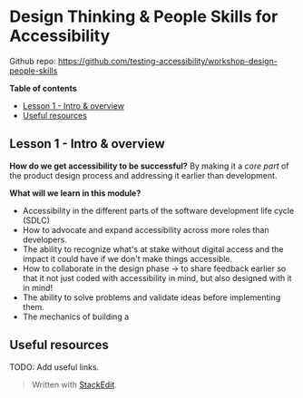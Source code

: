 # Design Thinking & People Skills for Accessibility

Github repo: https://github.com/testing-accessibility/workshop-design-people-skills

**Table of contents**
- [Lesson 1 - Intro & overview](#lesson-1---intro--overview)
- [Useful resources](#useful-resources)

## Lesson 1 - Intro & overview

**How do we get accessibility to be successful?**
By making it a _core part_ of the product design process and addressing it earlier than development.

**What will we learn in this module?**
- Accessibility in the different parts of the software development life cycle (SDLC)
- How to advocate and expand accessibility across more roles than developers.
- The ability to recognize what's at stake without digital access and the impact it could have if we don't make things accessible.
- How to collaborate in the design phase → to share feedback earlier so that it not just coded with accessibility in mind, but also designed with it in mind!
- The ability to solve problems and validate ideas before implementing them.
- The mechanics of building a

## Useful resources
TODO: Add useful links.

> Written with [StackEdit](https://stackedit.io/).
<!--stackedit_data:
eyJoaXN0b3J5IjpbLTE5MDk3ODExODEsLTE5MjU3NTQ0MjBdfQ
==
-->